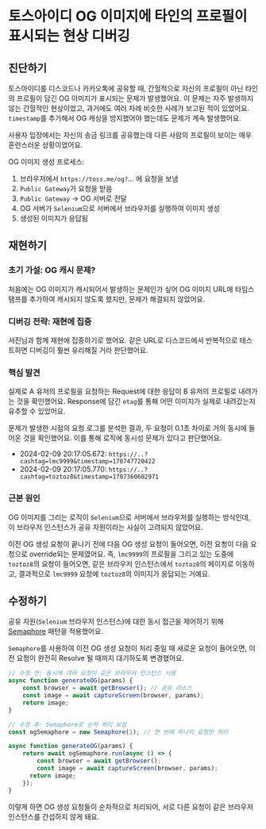 # 토스아이디 OG 이미지에 타인의 프로필이 표시되는 현상 디버깅

## 진단하기

토스아이디를 디스코드나 카카오톡에 공유할 때, 간헐적으로 자신의 프로필이 아닌 타인의 프로필이 담긴 OG 이미지가 표시되는 문제가 발생했어요. 이 문제는 자주 발생하지 않는 간헐적인 현상이었고, 과거에도 여러 차례 비슷한 사례가 보고된 적이 있었어요. `timestamp`를 추가해서 OG 캐싱을 방지했어야 했는데도 문제가 계속 발생했어요.

사용자 입장에서는 자신의 송금 링크를 공유했는데 다른 사람의 프로필이 보이는 매우 혼란스러운 상황이었어요.

OG 이미지 생성 프로세스:

1. 브라우저에서 `https://toss.me/og?`... 에 요청을 보냄
2. `Public Gateway`가 요청을 받음
3. `Public Gateway` → OG 서버로 전달
4. OG 서버가 `Selenium`으로 서버에서 브라우저를 실행하여 이미지 생성
5. 생성된 이미지가 응답됨

## 재현하기

### 초기 가설: OG 캐시 문제?

처음에는 OG 이미지가 캐시되어서 발생하는 문제인가 싶어 OG 이미지 URL에 타임스탬프를 추가하여
캐시되지 않도록 했지만, 문제가 해결되지 않았어요.

### 디버깅 전략: 재현에 집중

서진님과 함께 재현에 집중하기로 했어요. 같은 URL로 디스코드에서 반복적으로 테스트하면
디버깅이 훨씬 유리해질 거라 판단했어요.

### 핵심 발견

실제로 A 유저의 프로필을 요청하는 Request에 대한 응답이 B 유저의 프로필로 내려가는 것을
확인했어요. Response에 담긴 `etag`를 통해 어떤 이미지가 실제로 내려갔는지 유추할 수 있었어요.

문제가 발생한 시점의 요청 로그를 분석한 결과, 두 요청이 0.1초 차이로 거의 동시에 들어온 것을 확인했어요. 이를 통해 로직에 동시성 문제가
있다고 판단했어요.

- 2024-02-09 20:17:05.672: `https://..?cashtag=lmc9999&timestamp=170747720422`
- 2024-02-09 20:17:05.770: `https://..?cashtag=toztoz8&timestamp=1707360602971`

### 근본 원인

OG 이미지를 그리는 로직이 `Selenium`으로 서버에서 브라우저를 실행하는 방식인데, 이 브라우저
인스턴스가 공유 자원이라는 사실이 고려되지 않았어요.

이전 OG 생성 요청이 끝나기 전에 다음 OG 생성 요청이 들어오면, 이전 요청이 다음 요청으로 override되는 문제였어요. 즉, `lmc9999`의 프로필을 그리고 있는 도중에 `toztoz8`의 요청이 들어오면, 같은 브라우저 인스턴스에서 `toztoz8`의 페이지로 이동하고, 결과적으로 `lmc9999` 요청에 `toztoz8`의 이미지가 응답되는 거예요.

## 수정하기

공유 자원(`Selenium` 브라우저 인스턴스)에 대한 동시 접근을 제어하기 위해 [Semaphore](https://github.com/Shopify/quilt/blob/main/packages/semaphore/README.md) 패턴을 적용했어요.

`Semaphore`를 사용하여 이전 OG 생성 요청이 처리 중일 때 새로운 요청이 들어오면, 이전 요청이 완전히 Resolve 될 때까지 대기하도록 변경했어요.

```jsx
// 수정 전: 동시에 여러 요청이 같은 브라우저 인스턴스 사용
async function generateOG(params) {
	const browser = await getBrowser(); // 공유 리소스
	const image = await captureScreen(browser, params);
	return image;
}

// 수정 후: Semaphore로 순차 처리 보장
const ogSemaphore = new Semaphore(1); // 한 번에 하나의 요청만 처리

async function generateOG(params) {
	return await ogSemaphore.run(async () => {
		const browser = await getBrowser();
		const image = await captureScreen(browser, params);
	  return image;
	});
}
```

이렇게 하면 OG 생성 요청들이 순차적으로 처리되어, 서로 다른 요청이 같은 브라우저 인스턴스를 간섭하지 않게 돼요.